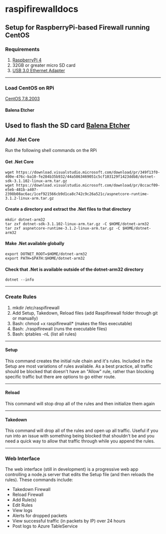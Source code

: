 # raspifirewalldocs

## Setup for RaspberryPi-based Firewall running CentOS

### Requirements

1. [RaspberryPi 4](https://vilros.com/collections/raspberry-pi-4/products/raspberry-pi-4-4gb-ram)
2. 32GB or greater micro SD card
3. [USB 3.0 Ethernet Adapter](https://www.amazon.com/gp/product/B00FFJ0RKE/ref=ppx_yo_dt_b_search_asin_title?ie=UTF8&psc=1)
---

### Load CentOS on RPi
[CentOS 7.8.2003](http://mirrors.ocf.berkeley.edu/centos-altarch/7.8.2003/isos/armhfp/CentOS-Userland-7-armv7hl-RaspberryPI-Minimal-4-2003-sda.raw.xz)

#### Balena Etcher
Used to flash the SD card
[Balena Etcher](https://www.balena.io/etcher/)
---

### Add .Net Core
Run the following shell commands on the RPi

#### Get .Net Core
```shell
wget https://download.visualstudio.microsoft.com/download/pr/349f13f0-400e-476c-ba10-fe284b35b932/44a5863469051c5cf103129f1423ddb8/dotnet-sdk-3.1.102-linux-arm.tar.gz
wget https://download.visualstudio.microsoft.com/download/pr/8ccacf09-e5eb-481b-a407-2398b08ac6ac/1cef921566cb9d1ca8c742c9c26a521c/aspnetcore-runtime-3.1.2-linux-arm.tar.gz
```

#### Create a directory and extract the .Net files to that directory
```shell
mkdir dotnet-arm32
tar zxf dotnet-sdk-3.1.102-linux-arm.tar.gz -C $HOME/dotnet-arm32
tar zxf aspnetcore-runtime-3.1.2-linux-arm.tar.gz -C $HOME/dotnet-arm32
```
#### Make .Net available globally
```shell
export DOTNET_ROOT=$HOME/dotnet-arm32
export PATH=$PATH:$HOME/dotnet-arm32
```
#### Check that .Net is available outside of the dotnet-arm32 directory
```shell
dotnet --info
```
---

### Create Rules

1. mkdir /etc/raspifirewall
2. Add Setup, Takedown, Reload files (add Raspifirewall folder through git or manually)
3. Bash: chmod +x raspifirewall* (makes the files executable)
4. Bash: ./raspifirewall (runs the executable files)
5. Bash: iptables -nL (list all rules)

---

#### Setup
This command creates the initial rule chain and it's rules. Included in the Setup are most variations of rules available. As a best practice, all traffic should be blocked that doesn't have an "Allow" rule, rather than blocking specific traffic but there are options to go either route. 

---

#### Reload
This command will stop drop all of the rules and then initialize them again

---

#### Takedown
This command will drop all of the rules and open up all traffic. Useful if you run into an issue with something being blocked that shouldn't be and you need a quick way to allow that traffic through while you append the rules.

---

### Web Interface

The web interface (still in development) is a progressive web app controlling a node.js server that edits the Setup file (and then reloads the rules). These commands include:

- Takedown Firewall
- Reload Firewall
- Add Rule(s)
- Edit Rules
- View logs
- Alerts for dropped packets
- View successful traffic (in packets by IP) over 24 hours
- Post logs to Azure TableService

